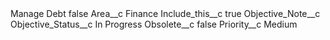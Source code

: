 <?xml version="1.0" encoding="UTF-8"?>
<CustomMetadata xmlns="http://soap.sforce.com/2006/04/metadata" xmlns:xsi="http://www.w3.org/2001/XMLSchema-instance" xmlns:xsd="http://www.w3.org/2001/XMLSchema">
    <label>Manage Debt</label>
    <protected>false</protected>
    <values>
        <field>Area__c</field>
        <value xsi:type="xsd:string">Finance</value>
    </values>
    <values>
        <field>Include_this__c</field>
        <value xsi:type="xsd:boolean">true</value>
    </values>
    <values>
        <field>Objective_Note__c</field>
        <value xsi:nil="true"/>
    </values>
    <values>
        <field>Objective_Status__c</field>
        <value xsi:type="xsd:string">In Progress</value>
    </values>
    <values>
        <field>Obsolete__c</field>
        <value xsi:type="xsd:boolean">false</value>
    </values>
    <values>
        <field>Priority__c</field>
        <value xsi:type="xsd:string">Medium</value>
    </values>
</CustomMetadata>
